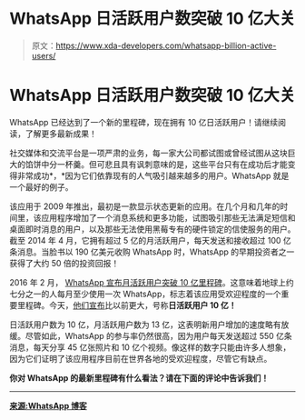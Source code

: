 # WhatsApp 日活跃用户数突破 10 亿大关

> 原文：<https://www.xda-developers.com/whatsapp-billion-active-users/>

# WhatsApp 日活跃用户数突破 10 亿大关

WhatsApp 已经达到了一个新的里程碑，现在拥有 10 亿日活跃用户！请继续阅读，了解更多最新成果！

社交媒体和交流平台是一项严肃的业务，每一家大公司都试图或曾经试图从这块巨大的馅饼中分一杯羹。但可悲且具有讽刺意味的是，这些平台只有在成功后才能变得非常成功*，*因为它们依靠现有的人气吸引越来越多的用户。WhatsApp 就是一个最好的例子。

该应用于 2009 年推出，最初是一款显示状态更新的应用。在几个月和几年的时间里，该应用程序增加了一个消息系统和更多功能，试图吸引那些无法满足短信和桌面即时消息的用户，以及那些无法使用黑莓专有的硬件锁定的信使服务的用户。截至 2014 年 4 月，它拥有超过 5 亿的月活跃用户，每天发送和接收超过 100 亿条消息。当脸书以 190 亿美元收购 WhatsApp 时，WhatsApp 的早期投资者之一获得了大约 50 倍的投资回报！

2016 年 2 月， [WhatsApp 宣布月活跃用户突破 10 亿里程碑](https://blog.whatsapp.com/616/One-billion)。这意味着地球上约七分之一的人每月至少使用一次 WhatsApp，标志着该应用受欢迎程度的一个重要里程碑。今天，[他们宣布](https://blog.whatsapp.com/10000631/Connecting-One-Billion-Users-Every-Day)比以前更大，号称**日活跃用户 10 亿！**

日活跃用户数为 10 亿，月活跃用户数为 13 亿，这表明新用户增加的速度略有放缓。尽管如此，WhatsApp 的参与率仍然很高，因为用户每天发送超过 550 亿条消息，每天分享 45 亿张照片和 10 亿个视频。像这样的数字只能由许多人想象，因为它们证明了该应用程序目前在世界各地的受欢迎程度，尽管它有缺点。

**你对 WhatsApp 的最新里程碑有什么看法？请在下面的评论中告诉我们！**

* * *

[**来源:WhatsApp 博客**](https://blog.whatsapp.com/10000631/Connecting-One-Billion-Users-Every-Day)